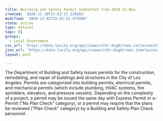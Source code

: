 ```yaml
---
title: Building and Safety Permit Submitted from 2010 to Now
created: '2020-11-10T17:52:17.226563'
modified: '2020-12-02T15:55:52.475509'
state: active
type: dataset
tags: []
groups:
  - Local Government
csv_url: 'https://data.lacity.org/api/views/ct5r-6sgd/rows.csv?accessType=DOWNLOAD'
json_url: 'https://data.lacity.org/api/views/ct5r-6sgd/rows.json?accessType=DOWNLOAD'
layout: post

---
```

The Department of Building and Safety issues permits for the construction, remodeling, and repair of buildings and structures in the City of Los Angeles. Permits are categorized into building permits, electrical permits, and mechanical permits (which include plumbing, HVAC systems, fire sprinklers, elevators, and pressure vessels). Depending on the complexity of a project, a permit may be issued the same day with Express Permit or e-Permit ("No Plan Check" category), or a permit may require that the plans be reviewed ("Plan Check" category) by a Building and Safety Plan Check personnel.
